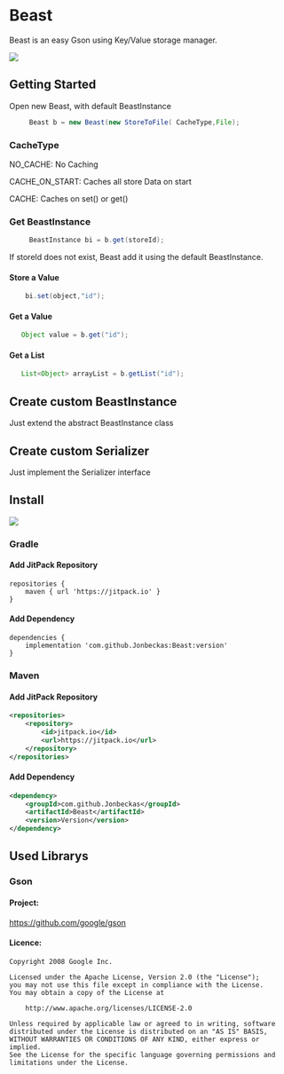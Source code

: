 # Beast
Beast is an easy Gson using Key/Value storage manager.

[![](https://jitpack.io/v/Jonbeckas/Beast.svg)](https://jitpack.io/#Jonbeckas/Beast)

## Getting Started
Open new Beast, with default BeastInstance
```java
     Beast b = new Beast(new StoreToFile( CacheType,File);
```
### CacheType
NO_CACHE: No Caching

CACHE_ON_START: Caches all store Data on start

CACHE: Caches on set() or get()

### Get BeastInstance
```java
     BeastInstance bi = b.get(storeId);
```
If storeId does not exist, Beast add it using the default BeastInstance.
#### Store a Value
```java
    bi.set(object,"id");
```

#### Get a Value
```java
   Object value = b.get("id");
```
#### Get a List
```java
   List<Object> arrayList = b.getList("id");
```

## Create custom BeastInstance
Just extend the abstract BeastInstance class

## Create custom Serializer
Just implement the Serializer interface 

## Install
[![](https://jitpack.io/v/Jonbeckas/Beast.svg)](https://jitpack.io/#Jonbeckas/Beast)

### Gradle
#### Add JitPack Repository
``` 
repositories {
    maven { url 'https://jitpack.io' }
}
```

#### Add Dependency
```
dependencies {
    implementation 'com.github.Jonbeckas:Beast:version'
}
```

### Maven
#### Add JitPack Repository 
```xml
<repositories>
    <repository>
        <id>jitpack.io</id>
        <url>https://jitpack.io</url>
    </repository>
</repositories>
```

#### Add Dependency
```xml
<dependency>
    <groupId>com.github.Jonbeckas</groupId>
    <artifactId>Beast</artifactId>
    <version>Version</version>
</dependency>
```
## Used Librarys
### Gson
#### Project: 
https://github.com/google/gson
#### Licence:
```
Copyright 2008 Google Inc.

Licensed under the Apache License, Version 2.0 (the "License");
you may not use this file except in compliance with the License.
You may obtain a copy of the License at

    http://www.apache.org/licenses/LICENSE-2.0

Unless required by applicable law or agreed to in writing, software
distributed under the License is distributed on an "AS IS" BASIS,
WITHOUT WARRANTIES OR CONDITIONS OF ANY KIND, either express or implied.
See the License for the specific language governing permissions and
limitations under the License.
```
